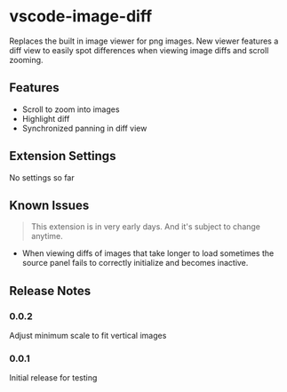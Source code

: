 # vscode-image-diff

Replaces the built in image viewer for png images. New viewer features a diff view to easily spot differences when viewing image diffs and scroll zooming.

## Features

- Scroll to zoom into images
- Highlight diff
- Synchronized panning in diff view

## Extension Settings

No settings so far

## Known Issues

> This extension is in very early days. And it's subject to change anytime.

- When viewing diffs of images that take longer to load sometimes the source panel fails to correctly initialize and becomes inactive.


## Release Notes


### 0.0.2

Adjust minimum scale to fit vertical images

### 0.0.1

Initial release for testing

